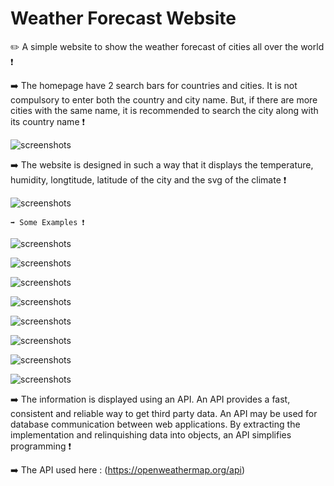 # Weather Forecast Website
✏️ A simple website to show the weather forecast of cities all over the world ❗

  

➡️ The homepage have 2 search bars for countries and cities. It is not compulsory to enter both the country and city name. But, if there are more cities with the same name, it is recommended to search the city along with its country name ❗

![screenshots](https://github.com/lakshmi-543/Weather-app/blob/main/demo/Weather-app/images/image1.jpg)

➡️ The website is designed in such a way that it displays the temperature, humidity, longtitude, latitude of the city and the svg of the climate ❗

![screenshots](https://github.com/lakshmi-543/Weather-app/blob/main/demo/Weather-app/images/image2.jpg)

    ➡️ Some Examples ❗

![screenshots](https://github.com/lakshmi-543/Weather-app/blob/main/demo/Weather-app/images/image3.jpg)

![screenshots](https://github.com/lakshmi-543/Weather-app/blob/main/demo/Weather-app/images/image4.jpg)

![screenshots](https://github.com/lakshmi-543/Weather-app/blob/main/demo/Weather-app/images/image5.jpg)

![screenshots](https://github.com/lakshmi-543/Weather-app/blob/main/demo/Weather-app/images/image6.jpg)

![screenshots](https://github.com/lakshmi-543/Weather-app/blob/main/demo/Weather-app/images/image7.jpg)

![screenshots](https://github.com/lakshmi-543/Weather-app/blob/main/demo/Weather-app/images/image8.jpg)

![screenshots](https://github.com/lakshmi-543/Weather-app/blob/main/demo/Weather-app/images/image9.jpg)

![screenshots](https://github.com/lakshmi-543/Weather-app/blob/main/demo/Weather-app/images/image10.jpg)                        

➡️ The information is displayed using an API. An API provides a fast, consistent and reliable way to get third party data. An API may be used for database communication between web applications. By extracting the implementation and relinquishing data into objects, an API simplifies programming ❗

➡️ The API used here : (https://openweathermap.org/api)